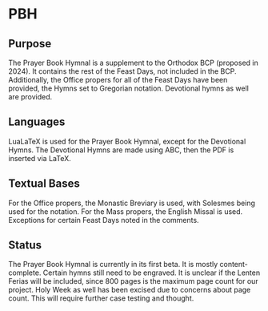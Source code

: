 # PBH

## Purpose
The Prayer Book Hymnal is a supplement to the Orthodox BCP (proposed in 2024). It contains the rest of the Feast Days, not included in the BCP. Additionally, the Office propers for all of the Feast Days have been provided, the Hymns set to Gregorian notation. Devotional hymns as well are provided.

## Languages
LuaLaTeX is used for the Prayer Book Hymnal, except for the Devotional Hymns. The Devotional Hymns are made using ABC, then the PDF is inserted via LaTeX.

## Textual Bases
For the Office propers, the Monastic Breviary is used, with Solesmes being used for the notation. For the Mass propers, the English Missal is used. Exceptions for certain Feast Days noted in the comments.

## Status
The Prayer Book Hymnal is currently in its first beta. It is mostly content-complete. Certain hymns still need to be engraved. It is unclear if the Lenten Ferias will be included, since 800 pages is the maximum page count for our project. Holy Week as well has been excised due to concerns about page count. This will require further case testing and thought.